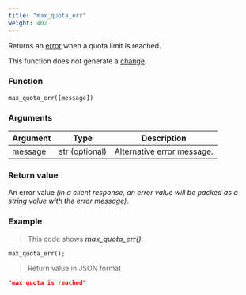 ```yaml
---
title: "max_quota_err"
weight: 407
---
```


Returns an [error](../../data-types/error) when a quota limit is reached.

This function does *not* generate a [change](../../overview/changes).

### Function

`max_quota_err([message])`

### Arguments

Argument | Type | Description
-------- | ---- | -----------
message | str (optional) | Alternative error message.

### Return value

An error value *(in a client response, an error value will be packed as a string value with the error message)*.

### Example

> This code shows ***max_quota_err()***:

```thingsdb,json_response
max_quota_err();
```

> Return value in JSON format

```json
"max quota is reached"
```
